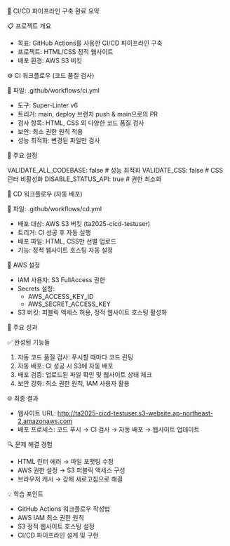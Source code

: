 🚀 CI/CD 파이프라인 구축 완료 요약

  📋 프로젝트 개요

  - 목표: GitHub Actions를 사용한 CI/CD 파이프라인 구축
  - 프로젝트: HTML/CSS 정적 웹사이트
  - 배포 환경: AWS S3 버킷

  ⚙️ CI 워크플로우 (코드 품질 검사)

  📄 파일: .github/workflows/ci.yml

  - 도구: Super-Linter v6
  - 트리거: main, deploy 브랜치 push & main으로의 PR
  - 검사 항목: HTML, CSS 외 다양한 코드 품질 검사
  - 보안: 최소 권한 원칙 적용
  - 성능 최적화: 변경된 파일만 검사

  🔧 주요 설정

  VALIDATE_ALL_CODEBASE: false  # 성능 최적화
  VALIDATE_CSS: false          # CSS 린터 비활성화
  DISABLE_STATUS_API: true     # 권한 최소화

  🚀 CD 워크플로우 (자동 배포)

  📄 파일: .github/workflows/cd.yml

  - 배포 대상: AWS S3 버킷 (ta2025-cicd-testuser)
  - 트리거: CI 성공 후 자동 실행
  - 배포 파일: HTML, CSS만 선별 업로드
  - 기능: 정적 웹사이트 호스팅 자동 설정

  🔑 AWS 설정

  - IAM 사용자: S3 FullAccess 권한
  - Secrets 설정:
    - AWS_ACCESS_KEY_ID
    - AWS_SECRET_ACCESS_KEY
  - S3 버킷: 퍼블릭 액세스 허용, 정적 웹사이트 호스팅 활성화

  🎯 주요 성과

  ✅ 완성된 기능들

  1. 자동 코드 품질 검사: 푸시할 때마다 코드 린팅
  2. 자동 배포: CI 성공 시 S3에 자동 배포
  3. 배포 검증: 업로드된 파일 확인 및 웹사이트 상태 체크
  4. 보안 강화: 최소 권한 원칙, IAM 사용자 활용

  🌐 최종 결과

  - 웹사이트 URL: http://ta2025-cicd-testuser.s3-website.ap-northeast-2.amazonaws.com
  - 배포 프로세스: 코드 푸시 → CI 검사 → 자동 배포 → 웹사이트 업데이트

  🔍 문제 해결 경험

  - HTML 린터 에러 → 파일 포맷팅 수정
  - AWS 권한 설정 → S3 퍼블릭 액세스 구성
  - 브라우저 캐시 → 강제 새로고침으로 해결

  💡 학습 포인트

  - GitHub Actions 워크플로우 작성법
  - AWS IAM 최소 권한 원칙
  - S3 정적 웹사이트 호스팅 설정
  - CI/CD 파이프라인 설계 및 구현
